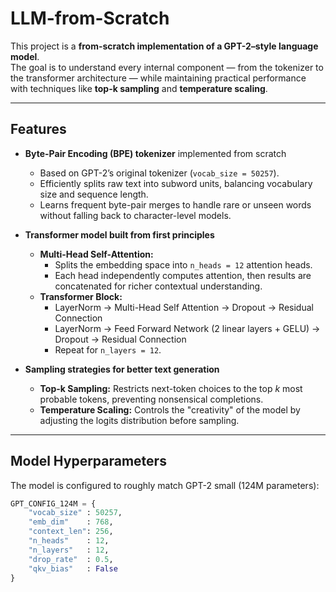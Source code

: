 # LLM-from-Scratch

This project is a **from-scratch implementation of a GPT-2–style language model**.  
The goal is to understand every internal component — from the tokenizer to the transformer architecture — while maintaining practical performance with techniques like **top-k sampling** and **temperature scaling**.

---

## Features

- **Byte-Pair Encoding (BPE) tokenizer** implemented from scratch  
  - Based on GPT-2’s original tokenizer (`vocab_size = 50257`).  
  - Efficiently splits raw text into subword units, balancing vocabulary size and sequence length.  
  - Learns frequent byte-pair merges to handle rare or unseen words without falling back to character-level models.

- **Transformer model built from first principles**  
  - **Multi-Head Self-Attention:**  
    - Splits the embedding space into `n_heads = 12` attention heads.  
    - Each head independently computes attention, then results are concatenated for richer contextual understanding.  
  - **Transformer Block:**  
    - LayerNorm → Multi-Head Self Attention → Dropout → Residual Connection  
    - LayerNorm → Feed Forward Network (2 linear layers + GELU) → Dropout → Residual Connection  
    - Repeat for `n_layers = 12`.

- **Sampling strategies for better text generation**  
  - **Top-k Sampling:** Restricts next-token choices to the top *k* most probable tokens, preventing nonsensical completions.  
  - **Temperature Scaling:** Controls the "creativity" of the model by adjusting the logits distribution before sampling.

---

## Model Hyperparameters

The model is configured to roughly match GPT-2 small (124M parameters):  

```python
GPT_CONFIG_124M = {
    "vocab_size" : 50257,
    "emb_dim"    : 768,
    "context_len": 256,
    "n_heads"    : 12,
    "n_layers"   : 12,
    "drop_rate"  : 0.5,
    "qkv_bias"   : False
}
